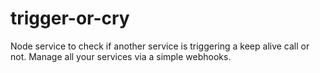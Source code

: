 # trigger-or-cry
Node service to check if another service is triggering a keep alive call or not. Manage all your services via a simple webhooks.
